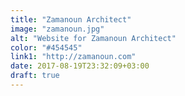 ```yaml
---
title: "Zamanoun Architect"
image: "zamanoun.jpg"
alt: "Website for Zamanoun Architect"
color: "#454545"
link1: "http://zamanoun.com"
date: 2017-08-19T23:32:09+03:00
draft: true
---
```


